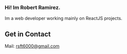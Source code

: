 ### Hi! Im Robert Ramirez. 
Im a web developer working mainly on ReactJS projects. 

## Get in Contact
Mail: [rsft6000@gmail.com](mailto:rsft6000@gmail.com)

<!--
**robertram/robertram** is a ✨ _special_ ✨ repository because its `README.md` (this file) appears on your GitHub profile.

Here are some ideas to get you started:

- 🔭 I’m currently working on ...
- 🌱 I’m currently learning ...
- 👯 I’m looking to collaborate on ...
- 🤔 I’m looking for help with ...
- 💬 Ask me about ...
- 📫 How to reach me: ...
- 😄 Pronouns: ...
- ⚡ Fun fact: ...
-->
